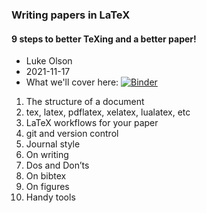 ### Writing papers in LaTeX
#### 9 steps to better TeXing and a better paper!

- Luke Olson
- 2021-11-17
- What we'll cover here: [![Binder](https://mybinder.org/badge_logo.svg)](https://mybinder.org/v2/gh/lukeolson/cse-latex-202111/HEAD?urlpath=lab)

1. The structure of a document
1. tex, latex, pdflatex, xelatex, lualatex, etc
1. LaTeX workflows for your paper
1. git and version control
1. Journal style
1. On writing
1. Dos and Don’ts
1. On bibtex
1. On figures
1. Handy tools

